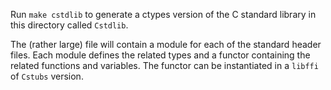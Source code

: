Run `make cstdlib` to generate a ctypes version of the C
standard library in this directory called `Cstdlib`.

The (rather large) file will contain a module for each of
the standard header files.  Each module defines the related
types and a functor containing the related functions and 
variables.  The functor can be instantiated in a `libffi`
of `Cstubs` version.
